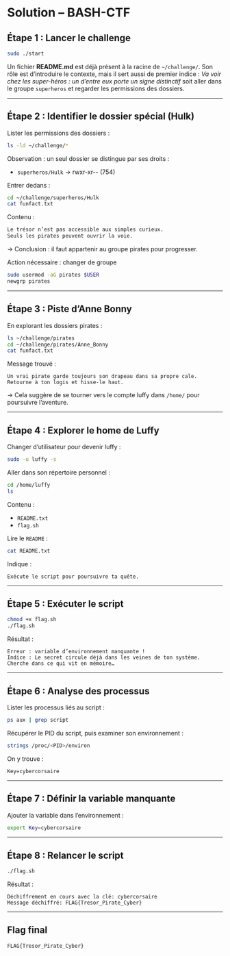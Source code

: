 # Solution – BASH-CTF

## Étape 1 : Lancer le challenge

```bash
sudo ./start
```
Un fichier **README.md** est déjà présent à la racine de `~/challenge/`.
Son rôle est d’introduire le contexte, mais il sert aussi de premier indice :
*Va voir chez les super-héros : un d’entre eux porte un signe distinctif* soit aller dans le groupe `superheros` et regarder les permissions des dossiers.

---

## Étape 2 : Identifier le dossier spécial (Hulk)
Lister les permissions des dossiers :
```bash
ls -ld ~/challenge/*
```

Observation : un seul dossier se distingue par ses droits :
* `superheros/Hulk` → rwxr-xr-- (754)

Entrer dedans :
```bash
cd ~/challenge/superheros/Hulk
cat funfact.txt
```

Contenu :
```bash
Le trésor n’est pas accessible aux simples curieux.
Seuls les pirates peuvent ouvrir la voie.
```
→ Conclusion : il faut appartenir au groupe pirates pour progresser.

Action nécessaire : changer de groupe
```bash
sudo usermod -aG pirates $USER
newgrp pirates
```
---

## Étape 3 : Piste d’Anne Bonny
En explorant les dossiers pirates :

```bash
ls ~/challenge/pirates
cd ~/challenge/pirates/Anne_Bonny
cat funfact.txt
```

Message trouvé :

```
Un vrai pirate garde toujours son drapeau dans sa propre cale.
Retourne à ton logis et hisse-le haut.
```
→ Cela suggère de se tourner vers le compte luffy dans `/home/` pour poursuivre l’aventure.

---

## Étape 4 : Explorer le home de Luffy
Changer d’utilisateur pour devenir luffy :
```bash
sudo -u luffy -s
```
Aller dans son répertoire personnel :
```bash
cd /home/luffy
ls
```
Contenu :
* `README.txt`
* `flag.sh`

Lire le `README` :
```bash
cat README.txt
```

Indique :
```
Exécute le script pour poursuivre ta quête.
```

---

## Étape 5 : Exécuter le script
```bash
chmod +x flag.sh
./flag.sh
```

Résultat :
```
Erreur : variable d’environnement manquante !
Indice : Le secret circule déjà dans les veines de ton système.
Cherche dans ce qui vit en mémoire…
```

---

## Étape 6 : Analyse des processus
Lister les processus liés au script :
```bash
ps aux | grep script
```

Récupérer le PID du script, puis examiner son environnement :
```bash
strings /proc/<PID>/environ
```

On y trouve :
```
Key=cybercorsaire
```

---

## Étape 7 : Définir la variable manquante
Ajouter la variable dans l’environnement :
```bash
export Key=cybercorsaire
```

---

## Étape 8 : Relancer le script
```bash
./flag.sh
```

Résultat :
```
Déchiffrement en cours avec la clé: cybercorsaire
Message déchiffré: FLAG{Tresor_Pirate_Cyber}
```

---

## Flag final
```
FLAG{Tresor_Pirate_Cyber}
```
